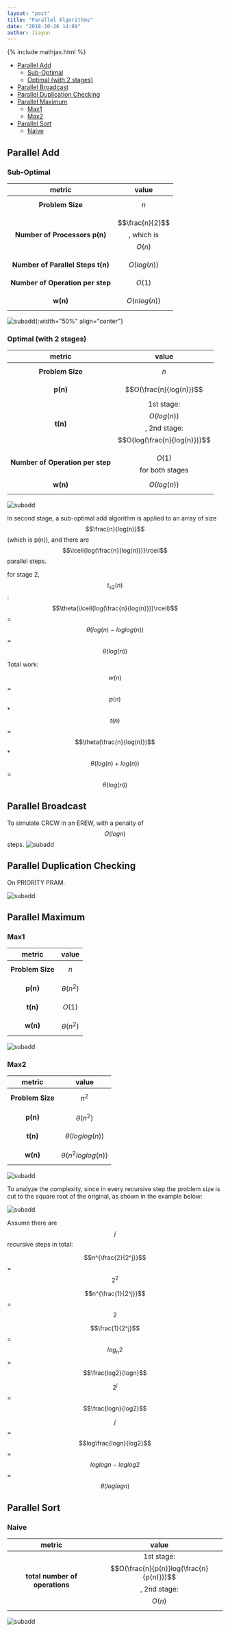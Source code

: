 ```yaml
---
layout: "post"
title: "Parallel Algorithms"
date: "2018-10-26 14:09"
author: Jiayun
---
```

{% include mathjax.html %}
- [Parallel Add](#parallel-add)
	- [Sub-Optimal](#sub-optimal)
	- [Optimal (with 2 stages)](#optimal-with-2-stages)
- [Parallel Broadcast](#parallel-broadcast)
- [Parallel Duplication Checking](#parallel-duplication-checking)
- [Parallel Maximum](#parallel-maximum)
	- [Max1](#max1)
	- [Max2](#max2)
- [Parallel Sort](#parallel-sort)
	- [Naive](#naive)

## Parallel Add

### Sub-Optimal

| metric | value |
|:-----:|:-----:|
|**Problem Size**|$$n$$|
|**Number of Processors p(n)** |$$\frac{n}{2}$$, which is $$O(n)$$|
|**Number of Parallel Steps t(n)**| $$O(log(n))$$|
|**Number of Operation per step** | $$O(1)$$|
|**w(n)** |$$O(nlog(n))$$|

![subadd](/myblog/assets/sub_add.png){:width="50%" align="center"}

### Optimal (with 2 stages)

| metric | value |
|:-----:|:-----:|
|**Problem Size**|$$n$$|
|**p(n)** | $$O(\frac{n}{log(n)})$$|
|**t(n)**| 1st stage: $$O(log(n))$$, 2nd stage: $$O(log(\frac{n}{log(n)}))$$|
|**Number of Operation per step** |$$O(1)$$ for both stages|
|**w(n)** |$$O(log(n))$$|

![subadd](/myblog/assets/opt_add.png)

In second stage, a sub-optimal add algorithm is applied to an array of size $$\frac{n}{log(n)}$$ (which is p(n)), and there are $$\lceil{log(\frac{n}{log(n)})}\rceil$$ parallel steps.

for stage 2, $$t_{s2}(n)$$:
$$\theta(\lceil{log(\frac{n}{log(n)})}\rceil)$$ = $$\theta(log(n)\ -\ loglog(n))$$ = $$\theta(log(n))$$

Total work:

$$w(n)$$ = $$p(n)$$ * $$t(n)$$ = $$\theta(\frac{n}{log(n)})$$ * $$\theta(log(n)\ +\ log(n))$$ = $$\theta(log(n))$$

## Parallel Broadcast
To simulate CRCW in an EREW, with a penalty of $$O(logn)$$ steps.
![subadd](/myblog/assets/bcast.png)

## Parallel Duplication Checking
On PRIORITY PRAM.

![subadd](/myblog/assets/duplicate.png)

## Parallel Maximum

### Max1

| metric | value |
|:-----:|:-----:|
|**Problem Size**|$$n$$|
|**p(n)** | $$\theta(n^2)$$|
|**t(n)**| $$O(1)$$|
|**w(n)** |$$\theta(n^2)$$|

![subadd](/myblog/assets/max1.png)

### Max2

| metric | value |
|:-----:|:-----:|
|**Problem Size**|$$n^2$$|
|**p(n)** | $$\theta(n^2)$$|
|**t(n)**| $$\theta(loglog(n))$$|
|**w(n)** |$$\theta(n^2loglog(n))$$|

![subadd](/myblog/assets/max2.png)

To analyze the complexity, since in every recursive step the problem size is cut to the square root of the original, as shown in the example below:

![subadd](/myblog/assets/max2_2.png)

Assume there are $$j$$ recursive steps in total:

$$n^{\frac{2}{2^j}}$$ = $$2^2$$

$$n^{\frac{1}{2^j}}$$ = $$2$$

$$\frac{1}{2^j}$$ = $$log_n2$$ = $$\frac{log2}{logn}$$

$$2^j$$ = $$\frac{logn}{log2}$$

$$j$$ = $$log\frac{logn}{log2}$$ = $$loglogn\ -\ loglog2$$ = $$\theta(loglogn)$$



## Parallel Sort

### Naive

| metric | value |
|:-----:|:-----:|
|**total number of operations**| 1st stage: $$O(\frac{n}{p(n)}log(\frac{n}{p(n)}))$$, 2nd stage: $$O(n)$$|

![subadd](/myblog/assets/naive_merge.png)
